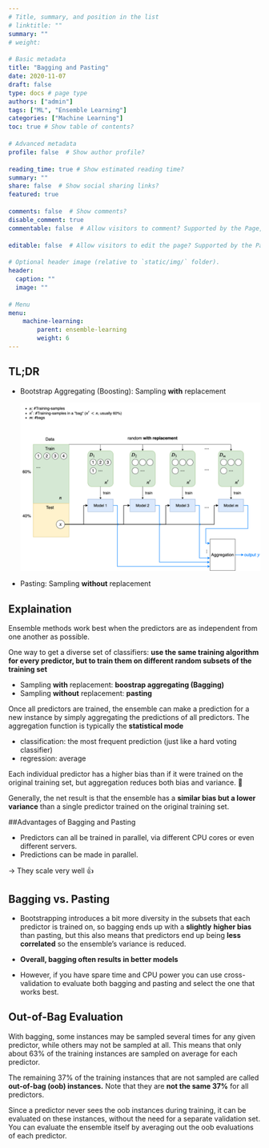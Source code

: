 ```yaml
---
# Title, summary, and position in the list
# linktitle: ""
summary: ""
# weight: 

# Basic metadata
title: "Bagging and Pasting"
date: 2020-11-07
draft: false
type: docs # page type
authors: ["admin"]
tags: ["ML", "Ensemble Learning"]
categories: ["Machine Learning"]
toc: true # Show table of contents?

# Advanced metadata
profile: false  # Show author profile?

reading_time: true # Show estimated reading time?
summary: ""
share: false  # Show social sharing links?
featured: true

comments: false  # Show comments?
disable_comment: true
commentable: false  # Allow visitors to comment? Supported by the Page, Post, and Docs content types.

editable: false  # Allow visitors to edit the page? Supported by the Page, Post, and Docs content types.

# Optional header image (relative to `static/img/` folder).
header:
  caption: ""
  image: ""

# Menu
menu: 
    machine-learning:
        parent: ensemble-learning
        weight: 6
---
```




## TL;DR

- Bootstrap Aggregating (Boosting): Sampling **with** replacement

    ![Boostrap_Aggregating](https://raw.githubusercontent.com/EckoTan0804/upic-repo/master/uPic/Boostrap_Aggregating.png)

- Pasting: Sampling **without** replacement



## Explaination

Ensemble methods work best when the predictors are as independent from one another as possible. 

One way to get a diverse set of classifiers: **use the same training algorithm for every predictor, but to train them on different random subsets of the training set**

- Sampling  **with** replacement: **boostrap aggregating (Bagging)**
- Sampling  **without** replacement: **pasting**


Once all predictors are trained, the ensemble can make a prediction for a new instance by simply aggregating the predictions of all predictors. The aggregation function is typically the **statistical mode** 
- classification: the most frequent prediction (just like a hard voting classifier)
- regression: average

Each individual predictor has a higher bias than if it were trained on the original training set, but aggregation reduces both bias and variance. 👏

Generally, the net result is that the ensemble has a **similar bias but a lower variance** than a single predictor trained on the original training set. 


##Advantages of Bagging and Pasting

- Predictors can all be trained in parallel, via different CPU cores or even different servers. 
- Predictions can be made in parallel. 

 -> They scale very well 👍 

## Bagging vs. Pasting

- Bootstrapping     introduces a bit more diversity in the subsets that each predictor is     trained on, so bagging ends up with a **slightly** **higher bias** than pasting, but this also means that predictors end up being **less correlated** so the ensemble’s variance is reduced. 

- **Overall, bagging often results in better models**

- However, if you have spare time and CPU power you can use cross- validation to evaluate both bagging and pasting and select the one that works best. 

## Out-of-Bag Evaluation

With bagging, some instances may be sampled several times for any given predictor, while others may not be sampled at all. This means that only about 63% of the training instances are sampled on average for each predictor.

The remaining 37% of the training instances that are not sampled are called **out-of-bag (oob) instances.** Note that they are **not the same 37%** for all predictors. 

Since a predictor never sees the oob instances during training, it can be evaluated on these instances, without the need for a separate validation set. You can evaluate the ensemble itself by averaging out the oob evaluations of each predictor. 